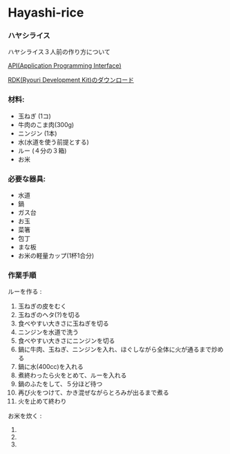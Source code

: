 # Hayashi-rice
### ハヤシライス

ハヤシライス３人前の作り方について

[API(Application Programming Interface)](//crab55e.github.io/Hayashi-rice/needed-items.json)

[RDK(Ryouri Development Kit)のダウンロード]()

### 材料:
- 玉ねぎ (1コ)
- 牛肉のこま肉(300g)
- ニンジン (1本)
- 水(水道を使う前提とする) 
- ルー (４分の３箱)
- お米

### 必要な器具:
- 水道
- 鍋
- ガス台
- お玉
- 菜箸
- 包丁
- まな板
- お米の軽量カップ(1杯1合分)

### 作業手順

ルーを作る :
1. 玉ねぎの皮をむく
2. 玉ねぎのヘタ(?)を切る
3. 食べやすい大きさに玉ねぎを切る
4. ニンジンを水道で洗う
5. 食べやすい大きさにニンジンを切る
6. 鍋に牛肉、玉ねぎ、ニンジンを入れ、ほぐしながら全体に火が通るまで炒める
7. 鍋に水(400cc)を入れる
8. 煮終わったら火をとめて、ルーを入れる
9. 鍋のふたをして、５分ほど待つ
10. 再び火をつけて、かき混ぜながらとろみが出るまで煮る
11. 火を止めて終わり

お米を炊く :

1. 
2. 
3. 

